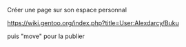 Créer une page sur son espace personnal 

https://wiki.gentoo.org/index.php?title=User:Alexdarcy/Buku

puis "move" pour la publier
